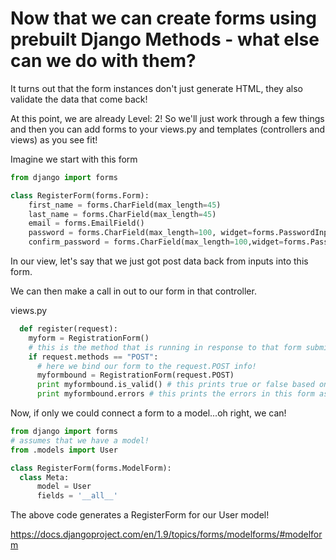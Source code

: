 # Now that we can create forms using prebuilt Django Methods - what else can we do with them?

It turns out that the form instances don't just generate HTML, they also validate the data that come back!

At this point, we are already Level: 2!  So we'll just work through a few things and then you can add forms to your views.py and templates (controllers and views) as you see fit!

Imagine we start with this form
```python
from django import forms

class RegisterForm(forms.Form):
    first_name = forms.CharField(max_length=45)
    last_name = forms.CharField(max_length=45)
    email = forms.EmailField()
    password = forms.CharField(max_length=100, widget=forms.PasswordInput)
    confirm_password = forms.CharField(max_length=100,widget=forms.PasswordInput)
```

In our view, let's say that we just got post data back from inputs into this form.

We can then make a call in out to our form in that controller.

views.py
```python
  def register(request):
    myform = RegistrationForm()
    # this is the method that is running in response to that form submission
    if request.methods == "POST":
      # here we bind our form to the request.POST info!
      myformbound = RegistrationForm(request.POST)
      print myformbound.is_valid() # this prints true or false based on the validations that were set!
      print myformbound.errors # this prints the errors in this form as a dictionary.
```

Now, if only we could connect a form to a model...oh right, we can!

```python
from django import forms
# assumes that we have a model!
from .models import User

class RegisterForm(forms.ModelForm):
  class Meta:
      model = User
      fields = '__all__'
```
The above code generates a RegisterForm for our User model!

https://docs.djangoproject.com/en/1.9/topics/forms/modelforms/#modelform
